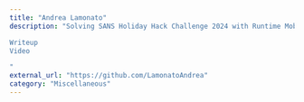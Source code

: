 ```yaml
---
title: "Andrea Lamonato"
description: "Solving SANS Holiday Hack Challenge 2024 with Runtime Mobile Security (RMS) by 

Writeup
Video

"
external_url: "https://github.com/LamonatoAndrea"
category: "Miscellaneous"
---
```

